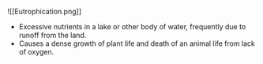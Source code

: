![[Eutrophication.png]]
- Excessive nutrients in a lake or other body of water, frequently due to runoff from the land.
- Causes a dense growth of plant life and death of an animal life from lack of oxygen.